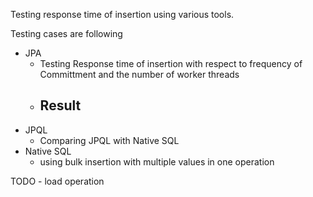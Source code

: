 Testing response time of insertion using various tools.

Testing cases are following
- JPA
    - Testing Response time of insertion with respect to frequency of Committment and the number of worker threads
    - Result
        -
- JPQL
    - Comparing JPQL with Native SQL
- Native SQL
    - using bulk insertion with multiple values in one operation

TODO
    - load operation